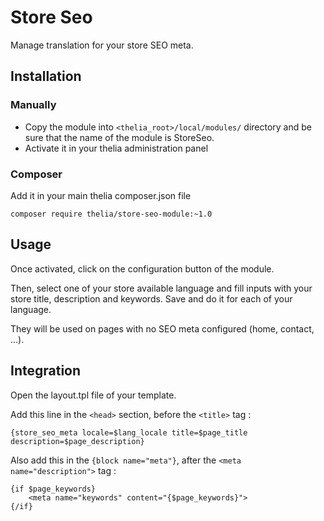 # Store Seo

Manage translation for your store SEO meta.

## Installation

### Manually

* Copy the module into ```<thelia_root>/local/modules/``` directory and be sure that the name of the module is StoreSeo.
* Activate it in your thelia administration panel

### Composer

Add it in your main thelia composer.json file

```
composer require thelia/store-seo-module:~1.0
```

## Usage

Once activated, click on the configuration button of the module.

Then, select one of your store available language and fill inputs with your store title, description and keywords. Save and do it for each of your language.

They will be used on pages with no SEO meta configured (home, contact, ...).

## Integration

Open the layout.tpl file of your template.

Add this line in the ```<head>```  section, before the ```<title>``` tag :

```
{store_seo_meta locale=$lang_locale title=$page_title description=$page_description}
```


Also add this in the ```{block name="meta"}```, after the ```<meta name="description">``` tag :

```
{if $page_keywords}
    <meta name="keywords" content="{$page_keywords}">
{/if}
```
